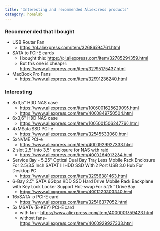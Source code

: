 ```yaml
---
title: 'Interesting and recommended Aliexpress products'
category: homelab
---
```


### Recommended that I bought
 * USB Router Fan
   * https://pl.aliexpress.com/item/32686594761.html
 * SATA to PCI-E cards
    * I bought this: https://pl.aliexpress.com/item/32785294359.html
    * But this one is cheaper: https://www.aliexpress.com/item/32795175437.html
 * MacBook Pro Fans
    * https://www.aliexpress.com/item/32991236240.html

### Interesting
 * 8x3,5" HDD NAS case
    * https://www.aliexpress.com/item/1005001625629095.html
    * https://www.aliexpress.com/item/4000849750504.html
 * 6x3,6" HDD NAS case
    * https://www.aliexpress.com/item/1005001506247760.html
 * 4xMSata SSD PCI-e
    * https://www.aliexpress.com/item/32545533060.html
 * 5xNVME PCI-e
    * https://www.aliexpress.com/item/4000929927333.html
 * 2 slot 2,5" into 3,5" enclosure for NAS with raid
    * https://www.aliexpress.com/item/4000264913234.html
 * Service Bay - 5.25" Optical Dual Bay Tray Less Mobile Rack Enclosure For 2.5/3.5 Inch SATAT III HDD SSD With 2 Port USB 3.0 Hub For Desktop PC
    * https://www.aliexpress.com/item/32956381463.html
 * 6-Bay 2.5’’ SATA 6Gbps HDD SSD Hard Drive Mobile Rack Backplane with Key Lock Locker Support Hot-swap For 5.25’’ Drive Bay
    * https://www.aliexpress.com/item/4001229303340.html
 * 16xSATA to PCI-E card
    * https://www.aliexpress.com/item/32546377052.html
 * 5x MSATA (B-KEY) PCI-E card
    * with fan - https://www.aliexpress.com/item/4000001859423.html
    * without fans- https://www.aliexpress.com/item/4000929927333.html
    